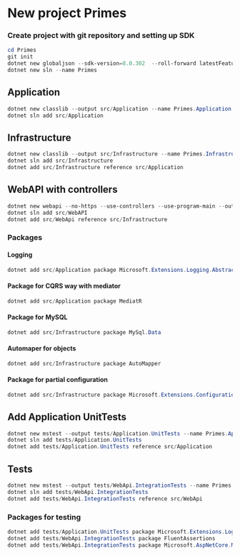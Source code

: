 # New project Primes

### Create project with git repository and setting up SDK
```powershell
cd Primes
git init
dotnet new globaljson --sdk-version=8.0.302  --roll-forward latestFeature
dotnet new sln --name Primes
```

## Application
```powershell
dotnet new classlib --output src/Application --name Primes.Application
dotnet sln add src/Application
```

## Infrastructure

```powershell
dotnet new classlib --output src/Infrastructure --name Primes.Infrastructure
dotnet sln add src/Infrastructure
dotnet add src/Infrastructure reference src/Application
```

## WebAPI with controllers
```powershell 
dotnet new webapi --no-https --use-controllers --use-program-main --output src/WebApi --name Primes.WebApi
dotnet sln add src/WebAPI
dotnet add src/WebApi reference src/Infrastructure
```

### Packages
#### Logging
```powershell
dotnet add src/Application package Microsoft.Extensions.Logging.Abstractions
```
#### Package for CQRS way with mediator
```powershell
dotnet add src/Application package MediatR
```
#### Package for MySQL
```powershell
dotnet add src/Infrastructure package MySql.Data
```
#### Automaper for objects
```powershell
dotnet add src/Infrastructure package AutoMapper
```
#### Package for partial configuration
```powershell
dotnet add src/Infrastructure package Microsoft.Extensions.Configuration.Binder
```


## Add Application UnitTests

```powershell
dotnet new mstest --output tests/Application.UnitTests --name Primes.Application.UnitTests
dotnet sln add tests/Application.UnitTests
dotnet add tests/Application.UnitTests reference src/Application

```

## Tests
```powershell
dotnet new mstest --output tests/WebApi.IntegrationTests --name Primes.WebApi.IntegrationTests
dotnet sln add tests/WebApi.IntegrationTests
dotnet add tests/WebApi.IntegrationTests reference src/WebApi
```

### Packages for testing
```powershell
dotnet add tests/Application.UnitTests package Microsoft.Extensions.Logging
dotnet add tests/WebApi.IntegrationTests package FluentAssertions
dotnet add tests/WebApi.IntegrationTests package Microsoft.AspNetCore.Mvc.Testing
```

